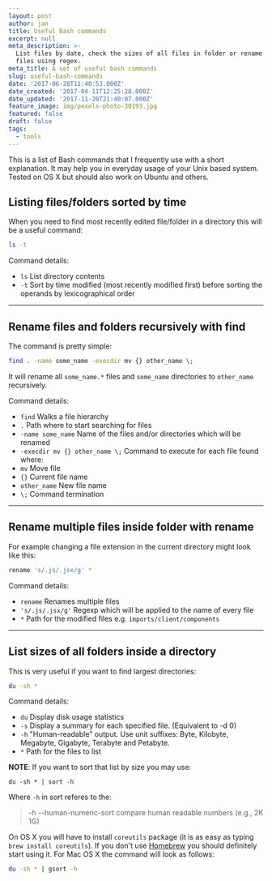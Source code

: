 ```yaml
---
layout: post
author: jan
title: Useful Bash commands
excerpt: null
meta_description: >-
  List files by date, check the sizes of all files in folder or rename multiple
  files using regex.
meta_title: A set of useful bash commands
slug: useful-bash-commands
date: '2017-06-28T11:40:53.000Z'
date_created: '2017-04-11T12:25:28.000Z'
date_updated: '2017-11-20T21:40:07.000Z'
feature_image: img/pexels-photo-30193.jpg
featured: false
draft: false
tags:
  - tools
---
```

This is a list of Bash commands that I frequently use with a short explanation. It may help you in everyday usage of your Unix based system. Tested on OS X but should also work on Ubuntu and others.

## Listing files/folders sorted by time
When you need to find most recently edited file/folder in a directory this will be a useful command:

```bash
ls -t
```
Command details:

- `ls` List directory contents
- `-t` Sort by time modified (most recently modified first) before sorting the operands by lexicographical order

---

## Rename files and folders recursively with find
The command is pretty simple:
```bash
find . -name some_name -execdir mv {} other_name \;
```
It will rename all `some_name.*` files and `some_name` directories to `other_name` recursively.

Command details:

- `find` Walks a file hierarchy
- `.` Path where to start searching for files
- `-name some_name` Name of the files and/or directories which will be renamed
- `-execdir mv {} other_name \;` Command to execute for each file found where:
 - `mv` Move file
 - `{}` Current file name
 - `other_name` New file name
 - `\;` Command termination

---

## Rename multiple files inside folder with rename
For example changing a file extension in the current directory might look like this:
```bash
rename 's/.js/.jsx/g' *
```
Command details:

- `rename` Renames multiple files
- `'s/.js/.jsx/g'` Regexp which will be applied to the name of every file
- `*` Path for the modified files e.g. `imports/client/components`

---

## List sizes of all folders inside a directory
This is very useful if you want to find largest directories:
```sh
du -sh *
```
Command details:

- `du` Display disk usage statistics
- `-s` Display a summary for each specified file. (Equivalent to -d 0)
- `-h` "Human-readable" output. Use unit suffixes: Byte, Kilobyte, Megabyte, Gigabyte, Terabyte and Petabyte.
- `*` Path for the files to list

**NOTE**: If you want to sort that list by size you may use:
```
du -sh * | sort -h
```
Where `-h` in sort referes to the:

> -h --human-numeric-sort compare human readable numbers (e.g., 2K 1G)

On OS X you will have to install `coreutils` package (it is as easy as typing `brew install coreutils`). If you don't use [Homebrew](https://brew.sh/) you should definitely start using it.
For Mac OS X the command will look as follows:
```sh
du -sh * | gsort -h
```
